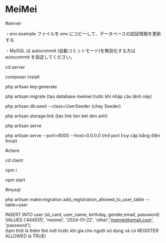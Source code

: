 # MeiMei
#server

・env.example ファイルを.env にコピーして、データベースの認証情報を更新する

・MySQL は autocommit (自動コミットモード)を無効化する方は　 autocommit を設定してください。

cd server

composer install 

php artisan key:generate

php artisan migrate (tạo database meimei trước khi nhập câu lệnh này)

php artisan db:seed --class=UserSeeder (chay Seeder)

php artisan storage:link (tao link lien ket den anh)

php artisan serve

php artisan serve --port=8000 --host=0.0.0.0  (mở port truy cập bằng điện thoại)

#client

cd client

npm i

npm start

#mysql

php artisan make:migration add_registration_allowed_to_user_table --table=user

INSERT INTO user (id_card, user_name, birthday, gender,email, password) VALUES ('444555', 'meimei', '2024-01-22', 'other','meimei@gmail.com', 'password');  
    (tạm thời là thêm thẻ mới trước khi gia cho người sử dụng và có REGISTER ALLOWED là TRUE)


